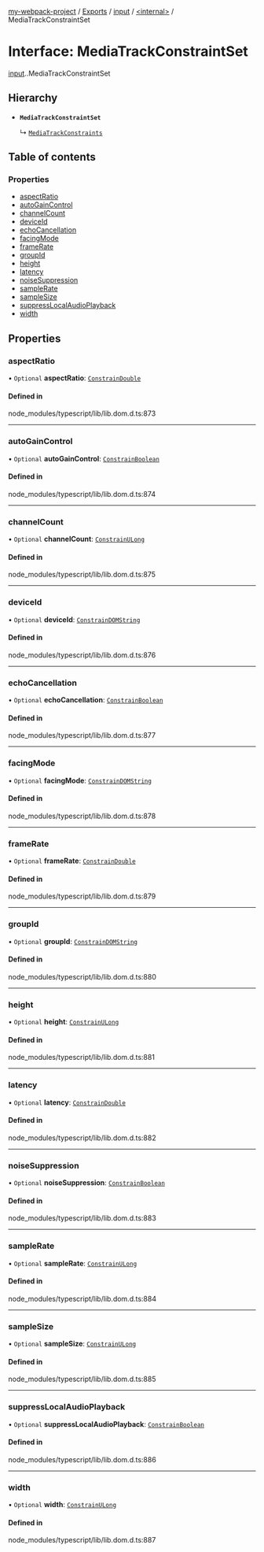 [my-webpack-project](../README.md) / [Exports](../modules.md) / [input](../modules/input.md) / [<internal\>](../modules/input._internal_.md) / MediaTrackConstraintSet

# Interface: MediaTrackConstraintSet

[input](../modules/input.md).[<internal>](../modules/input._internal_.md).MediaTrackConstraintSet

## Hierarchy

- **`MediaTrackConstraintSet`**

  ↳ [`MediaTrackConstraints`](input._internal_.MediaTrackConstraints.md)

## Table of contents

### Properties

- [aspectRatio](input._internal_.MediaTrackConstraintSet.md#aspectratio)
- [autoGainControl](input._internal_.MediaTrackConstraintSet.md#autogaincontrol)
- [channelCount](input._internal_.MediaTrackConstraintSet.md#channelcount)
- [deviceId](input._internal_.MediaTrackConstraintSet.md#deviceid)
- [echoCancellation](input._internal_.MediaTrackConstraintSet.md#echocancellation)
- [facingMode](input._internal_.MediaTrackConstraintSet.md#facingmode)
- [frameRate](input._internal_.MediaTrackConstraintSet.md#framerate)
- [groupId](input._internal_.MediaTrackConstraintSet.md#groupid)
- [height](input._internal_.MediaTrackConstraintSet.md#height)
- [latency](input._internal_.MediaTrackConstraintSet.md#latency)
- [noiseSuppression](input._internal_.MediaTrackConstraintSet.md#noisesuppression)
- [sampleRate](input._internal_.MediaTrackConstraintSet.md#samplerate)
- [sampleSize](input._internal_.MediaTrackConstraintSet.md#samplesize)
- [suppressLocalAudioPlayback](input._internal_.MediaTrackConstraintSet.md#suppresslocalaudioplayback)
- [width](input._internal_.MediaTrackConstraintSet.md#width)

## Properties

### aspectRatio

• `Optional` **aspectRatio**: [`ConstrainDouble`](../modules/input._internal_.md#constraindouble)

#### Defined in

node_modules/typescript/lib/lib.dom.d.ts:873

___

### autoGainControl

• `Optional` **autoGainControl**: [`ConstrainBoolean`](../modules/input._internal_.md#constrainboolean)

#### Defined in

node_modules/typescript/lib/lib.dom.d.ts:874

___

### channelCount

• `Optional` **channelCount**: [`ConstrainULong`](../modules/input._internal_.md#constrainulong)

#### Defined in

node_modules/typescript/lib/lib.dom.d.ts:875

___

### deviceId

• `Optional` **deviceId**: [`ConstrainDOMString`](../modules/input._internal_.md#constraindomstring)

#### Defined in

node_modules/typescript/lib/lib.dom.d.ts:876

___

### echoCancellation

• `Optional` **echoCancellation**: [`ConstrainBoolean`](../modules/input._internal_.md#constrainboolean)

#### Defined in

node_modules/typescript/lib/lib.dom.d.ts:877

___

### facingMode

• `Optional` **facingMode**: [`ConstrainDOMString`](../modules/input._internal_.md#constraindomstring)

#### Defined in

node_modules/typescript/lib/lib.dom.d.ts:878

___

### frameRate

• `Optional` **frameRate**: [`ConstrainDouble`](../modules/input._internal_.md#constraindouble)

#### Defined in

node_modules/typescript/lib/lib.dom.d.ts:879

___

### groupId

• `Optional` **groupId**: [`ConstrainDOMString`](../modules/input._internal_.md#constraindomstring)

#### Defined in

node_modules/typescript/lib/lib.dom.d.ts:880

___

### height

• `Optional` **height**: [`ConstrainULong`](../modules/input._internal_.md#constrainulong)

#### Defined in

node_modules/typescript/lib/lib.dom.d.ts:881

___

### latency

• `Optional` **latency**: [`ConstrainDouble`](../modules/input._internal_.md#constraindouble)

#### Defined in

node_modules/typescript/lib/lib.dom.d.ts:882

___

### noiseSuppression

• `Optional` **noiseSuppression**: [`ConstrainBoolean`](../modules/input._internal_.md#constrainboolean)

#### Defined in

node_modules/typescript/lib/lib.dom.d.ts:883

___

### sampleRate

• `Optional` **sampleRate**: [`ConstrainULong`](../modules/input._internal_.md#constrainulong)

#### Defined in

node_modules/typescript/lib/lib.dom.d.ts:884

___

### sampleSize

• `Optional` **sampleSize**: [`ConstrainULong`](../modules/input._internal_.md#constrainulong)

#### Defined in

node_modules/typescript/lib/lib.dom.d.ts:885

___

### suppressLocalAudioPlayback

• `Optional` **suppressLocalAudioPlayback**: [`ConstrainBoolean`](../modules/input._internal_.md#constrainboolean)

#### Defined in

node_modules/typescript/lib/lib.dom.d.ts:886

___

### width

• `Optional` **width**: [`ConstrainULong`](../modules/input._internal_.md#constrainulong)

#### Defined in

node_modules/typescript/lib/lib.dom.d.ts:887
